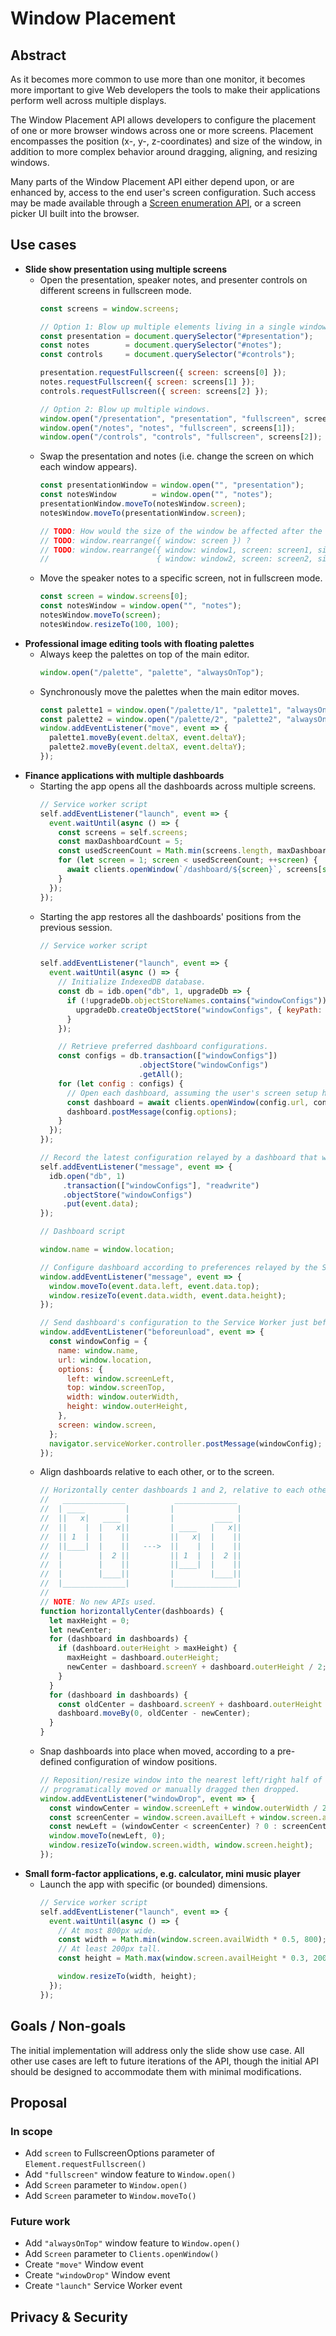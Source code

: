 # Window Placement

## Abstract

As it becomes more common to use more than one monitor, it becomes more important to give Web developers the tools to make their applications perform well across multiple displays.

The Window Placement API allows developers to configure the placement of one or more browser windows across one or more screens. Placement encompasses the position (x-, y-, z-coordinates) and size of the window, in addition to more complex behavior around dragging, aligning, and resizing windows.

Many parts of the Window Placement API either depend upon, or are enhanced by, access to the end user's screen configuration. Such access may be made available through a [Screen enumeration API](https://github.com/spark008/screen-enumeration), or a screen picker UI built into the browser.

## Use cases

* **Slide show presentation using multiple screens**
  * Open the presentation, speaker notes, and presenter controls on different screens in fullscreen mode.
    ```js
    const screens = window.screens;

    // Option 1: Blow up multiple elements living in a single window.
    const presentation = document.querySelector("#presentation");
    const notes        = document.querySelector("#notes");
    const controls     = document.querySelector("#controls");

    presentation.requestFullscreen({ screen: screens[0] });
    notes.requestFullscreen({ screen: screens[1] });
    controls.requestFullscreen({ screen: screens[2] });

    // Option 2: Blow up multiple windows.
    window.open("/presentation", "presentation", "fullscreen", screens[0]);
    window.open("/notes", "notes", "fullscreen", screens[1]);
    window.open("/controls", "controls", "fullscreen", screens[2]);
    ```
  * Swap the presentation and notes (i.e. change the screen on which each window appears).
    ```js
    const presentationWindow = window.open("", "presentation");
    const notesWindow        = window.open("", "notes");
    presentationWindow.moveTo(notesWindow.screen);
    notesWindow.moveTo(presentationWindow.screen);

    // TODO: How would the size of the window be affected after the move?
    // TODO: window.rearrange({ window: screen }) ?
    // TODO: window.rearrange({ window: window1, screen: screen1, size: "100x100" },
    //                        { window: window2, screen: screen2, size: "fullscreen" }) ?
    ```
  * Move the speaker notes to a specific screen, not in fullscreen mode.
    ```js
    const screen = window.screens[0];
    const notesWindow = window.open("", "notes");
    notesWindow.moveTo(screen);
    notesWindow.resizeTo(100, 100);
    ```
* **Professional image editing tools with floating palettes**
  * Always keep the palettes on top of the main editor.
    ```js
    window.open("/palette", "palette", "alwaysOnTop");
    ```
  * Synchronously move the palettes when the main editor moves.
    ```js
    const palette1 = window.open("/palette/1", "palette1", "alwaysOnTop");
    const palette2 = window.open("/palette/2", "palette2", "alwaysOnTop");
    window.addEventListener("move", event => {
      palette1.moveBy(event.deltaX, event.deltaY);
      palette2.moveBy(event.deltaX, event.deltaY);
    });
    ```
* **Finance applications with multiple dashboards**
  * Starting the app opens all the dashboards across multiple screens.
    ```js
    // Service worker script
    self.addEventListener("launch", event => {
      event.waitUntil(async () => {
        const screens = self.screens;
        const maxDashboardCount = 5;
        const usedScreenCount = Math.min(screens.length, maxDashboardCount);
        for (let screen = 1; screen < usedScreenCount; ++screen) {
          await clients.openWindow(`/dashboard/${screen}`, screens[screen]);
        }
      });
    });
    ```
  * Starting the app restores all the dashboards' positions from the previous session.
    ```js
    // Service worker script

    self.addEventListener("launch", event => {
      event.waitUntil(async () => {
        // Initialize IndexedDB database.
        const db = idb.open("db", 1, upgradeDb => {
          if (!upgradeDb.objectStoreNames.contains("windowConfigs")) {
            upgradeDb.createObjectStore("windowConfigs", { keyPath: "name" });
          }
        });

        // Retrieve preferred dashboard configurations.
        const configs = db.transaction(["windowConfigs"])
                          .objectStore("windowConfigs")
                          .getAll();
        for (let config : configs) {
          // Open each dashboard, assuming the user's screen setup hasn't changed.
          const dashboard = await clients.openWindow(config.url, config.screen);
          dashboard.postMessage(config.options);
        }
      });
    });

    // Record the latest configuration relayed by a dashboard that was just closed.
    self.addEventListener("message", event => {
      idb.open("db", 1)
         .transaction(["windowConfigs"], "readwrite")
         .objectStore("windowConfigs")
         .put(event.data);
    });
    ```
    ```js
    // Dashboard script

    window.name = window.location;

    // Configure dashboard according to preferences relayed by the Service Worker.
    window.addEventListener("message", event => {
      window.moveTo(event.data.left, event.data.top);
      window.resizeTo(event.data.width, event.data.height);
    });

    // Send dashboard's configuration to the Service Worker just before closing.
    window.addEventListener("beforeunload", event => {
      const windowConfig = {
        name: window.name,
        url: window.location,
        options: {
          left: window.screenLeft,
          top: window.screenTop,
          width: window.outerWidth,
          height: window.outerHeight,
        },
        screen: window.screen,
      };
      navigator.serviceWorker.controller.postMessage(windowConfig);
    });
    ```
  * Align dashboards relative to each other, or to the screen.
    ```js
    // Horizontally center dashboards 1 and 2, relative to each other.
    //   ______________           ______________
    //  | ____         |         |              |
    //  ||   x|   ____ |         |         ____ |
    //  ||    |  |   x||         | ____   |   x||
    //  || 1  |  |    ||         ||   x|  |    ||
    //  ||____|  |    ||   --->  ||    |  |    ||
    //  |        |  2 ||         || 1  |  |  2 ||
    //  |        |    ||         ||____|  |    ||
    //  |        |____||         |        |____||
    //  |______________|         |______________|
    //
    // NOTE: No new APIs used.
    function horizontallyCenter(dashboards) {
      let maxHeight = 0;
      let newCenter;
      for (dashboard in dashboards) {
        if (dashboard.outerHeight > maxHeight) {
          maxHeight = dashboard.outerHeight;
          newCenter = dashboard.screenY + dashboard.outerHeight / 2;
        }
      }
      for (dashboard in dashboards) {
        const oldCenter = dashboard.screenY + dashboard.outerHeight / 2;
        dashboard.moveBy(0, oldCenter - newCenter);
      }
    }
    ```
  * Snap dashboards into place when moved, according to a pre-defined configuration of window positions.
    ```js
    // Reposition/resize window into the nearest left/right half of the screen when
    // programatically moved or manually dragged then dropped.
    window.addEventListener("windowDrop", event => {
      const windowCenter = window.screenLeft + window.outerWidth / 2;
      const screenCenter = window.screen.availLeft + window.screen.availWidth / 2;
      const newLeft = (windowCenter < screenCenter) ? 0 : screenCenter;
      window.moveTo(newLeft, 0);
      window.resizeTo(window.screen.width, window.screen.height);
    });
    ```
* **Small form-factor applications, e.g. calculator, mini music player**
  * Launch the app with specific (or bounded) dimensions.
    ```js
    // Service worker script
    self.addEventListener("launch", event => {
      event.waitUntil(async () => {
        // At most 800px wide.
        const width = Math.min(window.screen.availWidth * 0.5, 800);
        // At least 200px tall.
        const height = Math.max(window.screen.availHeight * 0.3, 200);

        window.resizeTo(width, height);
      });
    });
    ```

## Goals / Non-goals

The initial implementation will address only the slide show use case. All other use cases are left to future iterations of the API, though the initial API should be designed to accommodate them with minimal modifications.

## Proposal

### In scope

* Add `screen` to FullscreenOptions parameter of `Element.requestFullscreen()`
* Add `"fullscreen"` window feature to `Window.open()`
* Add `Screen` parameter to `Window.open()`
* Add `Screen` parameter to `Window.moveTo()`

### Future work

* Add `"alwaysOnTop"` window feature to `Window.open()`
* Add `Screen` parameter to `Clients.openWindow()`
* Create `"move"` Window event
* Create `"windowDrop"` Window event
* Create `"launch"` Service Worker event

## Privacy & Security
